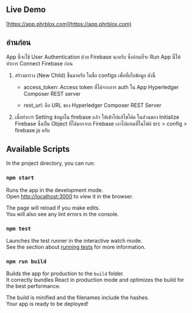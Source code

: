 ## Live Demo

[https://app.phrblox.com](https://app.phrblox.com)

## อ่านก่อน 

App นี้จะใช้ User Authentication ด้วย Firebase นะครับ ซึ่งก่อนที่จะ Run App นี้ให้ทำการ Connect Firebase ก่อน
1.	สร้างตาราง (New Child) ขึ้นมาครับ ในชื่อ configs เพื่อที่เก็บข้อมูล ดังนี้

    - access_token: Access token ที่ได้จากการ auth ใน App Hyperledger Composer REST server

    -	rest_url: คือ URL ของ Hyperledger Composer REST Server 

2.	เมื่อทำการ Setting ข้อมูลใน firebase แล้ว ให้เข้าไปแก้ไขโค้ด ในส่วนของ  Initialize Firebase ซึ่งเป็น Object ที่ได้มากจาก Firebase เอาไปแทนที่ในไฟล์ src > config > firebase.js  ครับ 


## Available Scripts

In the project directory, you can run:

### `npm start`

Runs the app in the development mode.<br>
Open [http://localhost:3000](http://localhost:3000) to view it in the browser.

The page will reload if you make edits.<br>
You will also see any lint errors in the console.

### `npm test`

Launches the test runner in the interactive watch mode.<br>
See the section about [running tests](#running-tests) for more information.

### `npm run build`

Builds the app for production to the `build` folder.<br>
It correctly bundles React in production mode and optimizes the build for the best performance.

The build is minified and the filenames include the hashes.<br>
Your app is ready to be deployed!